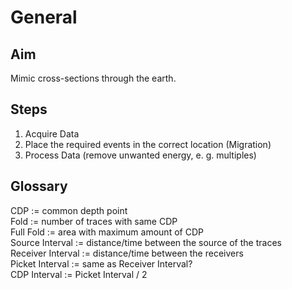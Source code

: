 # General

## Aim

Mimic cross-sections through the earth.

## Steps

1. Acquire Data
2. Place the required events in the correct location (Migration)
3. Process Data (remove unwanted energy, e. g. multiples)

## Glossary

CDP := common depth point  
Fold := number of traces with same CDP  
Full Fold := area with maximum amount of CDP  
Source Interval := distance/time between the source of the traces  
Receiver Interval := distance/time between the receivers  
Picket Interval := same as Receiver Interval?  
CDP Interval := Picket Interval / 2
